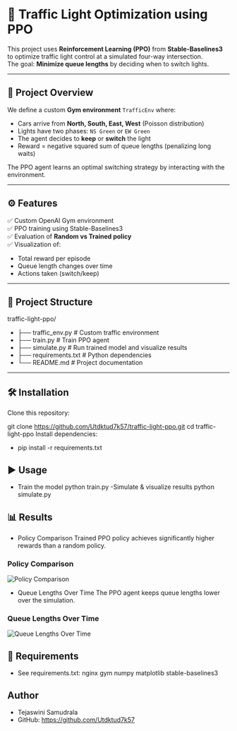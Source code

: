 # 🚦 Traffic Light Optimization using PPO

This project uses **Reinforcement Learning (PPO)** from **Stable-Baselines3** to optimize traffic light control at a simulated four-way intersection.  
The goal: **Minimize queue lengths** by deciding when to switch lights.

---

## 📖 Project Overview
We define a custom **Gym environment** `TrafficEnv` where:
- Cars arrive from **North, South, East, West** (Poisson distribution)
- Lights have two phases: `NS Green` or `EW Green`
- The agent decides to **keep** or **switch** the light
- Reward = negative squared sum of queue lengths (penalizing long waits)

The PPO agent learns an optimal switching strategy by interacting with the environment.

---

## ⚙️ Features
✅ Custom OpenAI Gym environment  
✅ PPO training using Stable-Baselines3  
✅ Evaluation of **Random vs Trained policy**  
✅ Visualization of:
- Total reward per episode
- Queue length changes over time
- Actions taken (switch/keep)

---

## 📂 Project Structure
traffic-light-ppo/
- ├── traffic_env.py       # Custom traffic environment
- ├── train.py             # Train PPO agent
- ├── simulate.py          # Run trained model and visualize results
- ├── requirements.txt     # Python dependencies
- └── README.md            # Project documentation


---

## 🛠 Installation

Clone this repository:

git clone https://github.com/Utdktud7k57/traffic-light-ppo.git
cd traffic-light-ppo
Install dependencies:

- pip install -r requirements.txt
## ▶️ Usage
- Train the model
  python train.py
-Simulate & visualize results
  python simulate.py
## 📊 Results
- Policy Comparison
 Trained PPO policy achieves significantly higher rewards than a random policy.
### Policy Comparison
![Policy Comparison](policy_comparison.png)

 - Queue Lengths Over Time
 The PPO agent keeps queue lengths lower over the simulation.
### Queue Lengths Over Time
![Queue Lengths Over Time](queue_plot.png)





## 📌 Requirements
- See requirements.txt:
nginx
gym
numpy
matplotlib
stable-baselines3





##  Author 
- Tejaswini Samudrala
- GitHub: https://github.com/Utdktud7k57

